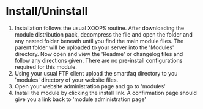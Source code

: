 # Install/Uninstall

1. Installation follows the usual XOOPS routine. After downloading the module distribution pack, decompress the file and open the folder and any nested folder beneath until you find the main module files. The parent folder will be uploaded to your server into the 'Modules' directory. Now open and view the  'Readme' or changelog files and follow any directions given. There are no pre-install configurations required for this module.     
2. Using your usual FTP client upload the smartfaq directory to you 'modules' directory of your website files.    
3. Open your website administration page and go to 'modules'    
4. Install the module by clicking the install link. A confirmation page should give you a link back to 'module administration page'

